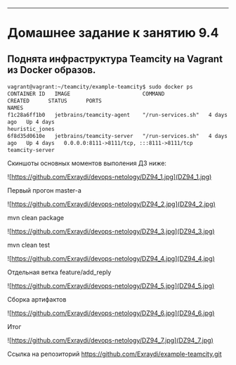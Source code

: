 ---


# Домашнее задание к занятию 9.4
## Поднята инфраструктура Teamcity на Vagrant из Docker образов. 

````commandline
vagrant@vagrant:~/teamcity/example-teamcity$ sudo docker ps
CONTAINER ID   IMAGE                       COMMAND              CREATED      STATUS      PORTS                                       NAMES
f1c28a6ff1b0   jetbrains/teamcity-agent    "/run-services.sh"   4 days ago   Up 4 days                                               heuristic_jones
6f8d35d0610e   jetbrains/teamcity-server   "/run-services.sh"   4 days ago   Up 4 days   0.0.0.0:8111->8111/tcp, :::8111->8111/tcp   teamcity-server

````

Скиншоты основных моментов выполения ДЗ ниже: 


![https://github.com/Exraydi/devops-netology/DZ94_1.jpg](DZ94_1.jpg)

Первый прогон master-а

![https://github.com/Exraydi/devops-netology/DZ94_2.jpg](DZ94_2.jpg)

mvn clean package

![https://github.com/Exraydi/devops-netology/DZ94_3.jpg](DZ94_3.jpg)

mvn clean test

![https://github.com/Exraydi/devops-netology/DZ94_4.jpg](DZ94_4.jpg)

Отдельная ветка feature/add_reply

![https://github.com/Exraydi/devops-netology/DZ94_5.jpg](DZ94_5.jpg)

Сборка артифактов 

![https://github.com/Exraydi/devops-netology/DZ94_6.jpg](DZ94_6.jpg)

Итог

![https://github.com/Exraydi/devops-netology/DZ94_7.jpg](DZ94_7.jpg)



Ссылка на репозиторий 
https://github.com/Exraydi/example-teamcity.git

